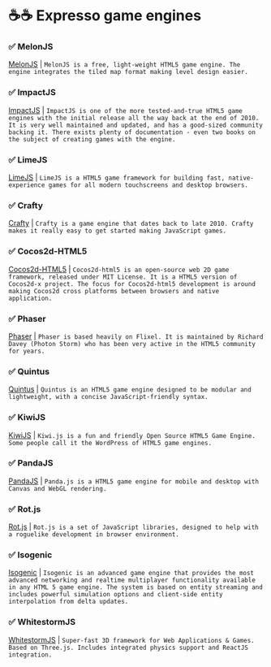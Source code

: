 # ☕️☕️ Expresso game engines

### ✅ MelonJS  
[MelonJS](http://melonjs.org/) |
 ```MelonJS is a free, light-weight HTML5 game engine. The engine integrates the tiled map format making level design easier.``` 

### ✅ ImpactJS  
[ImpactJS](http://impactjs.com/) |
 ```ImpactJS is one of the more tested-and-true HTML5 game engines with the initial release all the way back at the end of 2010. It is very well maintained and updated, and has a good-sized community backing it. There exists plenty of documentation - even two books on the subject of creating games with the engine.``` 

### ✅ LimeJS  
[LimeJS](http://limejs.com/) |
 ```LimeJS is a HTML5 game framework for building fast, native-experience games for all modern touchscreens and desktop browsers.``` 

### ✅ Crafty  
[Crafty](http://craftyjs.com/) |
 ```Crafty is a game engine that dates back to late 2010. Crafty makes it really easy to get started making JavaScript games.``` 

### ✅ Cocos2d-HTML5  
[Cocos2d-HTML5](http://www.cocos2d-x.org/wiki/Cocos2d-html5) |
 ```Cocos2d-html5 is an open-source web 2D game framework, released under MIT License. It is a HTML5 version of Cocos2d-x project. The focus for Cocos2d-html5 development is around making Cocos2d cross platforms between browsers and native application.``` 

### ✅ Phaser  
[Phaser](http://phaser.io/) |
 ```Phaser is based heavily on Flixel. It is maintained by Richard Davey (Photon Storm) who has been very active in the HTML5 community for years.``` 

### ✅ Quintus  
[Quintus](http://www.html5quintus.com/) |
 ```Quintus is an HTML5 game engine designed to be modular and lightweight, with a concise JavaScript-friendly syntax.``` 
 
### ✅ KiwiJS  
[KiwiJS](http://www.kiwijs.org/) |
 ```Kiwi.js is a fun and friendly Open Source HTML5 Game Engine. Some people call it the WordPress of HTML5 game engines.``` 
 
### ✅ PandaJS  
[PandaJS](http://www.pandajs.net/) |
 ```Panda.js is a HTML5 game engine for mobile and desktop with Canvas and WebGL rendering.``` 

### ✅ Rot.js  
[Rot.js](https://github.com/ondras/rot.js) |
 ```Rot.js is a set of JavaScript libraries, designed to help with a roguelike development in browser environment.``` 
 
### ✅ Isogenic  
[Isogenic](http://www.isogenicengine.com/) |
 ```Isogenic is an advanced game engine that provides the most advanced networking and realtime multiplayer functionality available in any HTML 5 game engine. The system is based on entity streaming and includes powerful simulation options and client-side entity interpolation from delta updates.``` 
 
### ✅ WhitestormJS 
[WhitestormJS](https://github.com/WhitestormJS/whitestorm.js) |
 ```Super-fast 3D framework for Web Applications & Games. Based on Three.js. Includes integrated physics support and ReactJS integration.``` 
